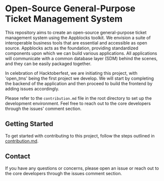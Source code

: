 # Open-Source General-Purpose Ticket Management System

This repository aims to create an open-source general-purpose ticket management system using the Appblocks toolkit. We envision a suite of interoperable business tools that are essential and accessible as open source. Appblocks acts as the foundation, providing standardized components upon which we can build various applications. All applications will communicate with a common database layer (SDM) behind the scenes, and they can be easily packaged together.

In celebration of Hacktoberfest, we are initiating this project, with 'open_tms' being the first project we develop. We will start by completing the backend of the application and then proceed to build the frontend by adding issues accordingly.

Please refer to the `contribution.md` file in the root directory to set up the development environment. Feel free to reach out to the core developers through the issues' comment section.

## Getting Started

To get started with contributing to this project, follow the steps outlined in [contribution.md](contribution.md).

## Contact

If you have any questions or concerns, please open an issue or reach out to the core developers through the issues comment section.
